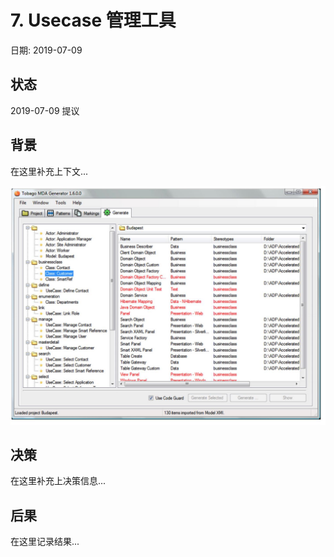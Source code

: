 # 7. Usecase 管理工具

日期: 2019-07-09

## 状态

2019-07-09 提议

## 背景

在这里补充上下文...

![MDA 示例](images/mda-generator.jpg)

## 决策

在这里补充上决策信息...

## 后果

在这里记录结果...
